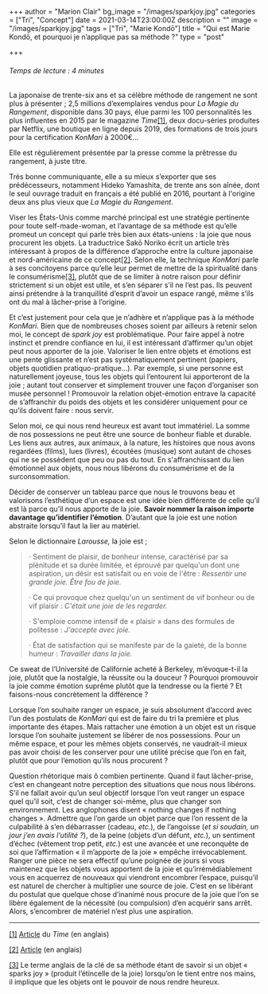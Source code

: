 +++
author = "Marion Clair"
bg_image = "/images/sparkjoy.jpg"
categories = ["Tri", "Concept"]
date = 2021-03-14T23:00:00Z
description = ""
image = "/images/sparkjoy.jpg"
tags = ["Tri", "Marie Kondō"]
title = "Qui est Marie Kondō, et pourquoi je n’applique pas sa méthode ?"
type = "post"

+++
###### Temps de lecture : 4 minutes

La japonaise de trente-six ans et sa célèbre méthode de rangement ne sont plus à présenter ; 2,5 millions d’exemplaires vendus pour _La Magie du Rangement_, disponible dans 30 pays, élue parmi les 100 personnalités les plus influentes en 2015 par le magazine _Time_[\[1\]](#_ftn1), deux docu-séries produites par Netflix, une boutique en ligne depuis 2019, des formations de trois jours pour la certification _KonMari_ à 2000€…

Elle est régulièrement présentée par la presse comme la prêtresse du rangement, à juste titre.

Très bonne communiquante, elle a su mieux s’exporter que ses prédécesseurs, notamment Hideko Yamashita, de trente ans son aînée, dont le seul ouvrage traduit en français a été publié en 2016, pourtant à l'origine deux ans plus vieux que _La Magie du Rangement_.

Viser les États-Unis comme marché principal est une stratégie pertinente pour toute self-made-woman, et l’avantage de sa méthode est qu’elle promeut un concept qui parle très bien aux états-uniens : la joie que nous procurent les objets. La traductrice Sakō Noriko écrit un article très intéressant à propos de la différence d’approche entre la culture japonaise et nord-américaine de ce concept[\[2\]](#_ftn2). Selon elle, la technique _KonMari_ parle à ses concitoyens parce qu’elle leur permet de mettre de la spiritualité dans le consumérisme[\[3\]](#_ftn3), plutôt que de se limiter à notre raison pour définir strictement si un objet est utile, et s’en séparer s’il ne l’est pas. Ils peuvent ainsi prétendre à la tranquillité d’esprit d’avoir un espace rangé, même s’ils ont du mal à lâcher-prise à l’origine.

Et c’est justement pour cela que je n’adhère et n’applique pas à la méthode _KonMari_. Bien que de nombreuses choses soient par ailleurs à retenir selon moi, le concept de _spark joy_ est problématique. Pour faire appel à notre instinct et prendre confiance en lui, il est intéressant d’affirmer qu’un objet peut nous apporter de la joie. Valoriser le lien entre objets et émotions est une pente glissante et n’est pas systématiquement pertinent (papiers, objets quotidien pratiquo-pratique…). Par exemple, si une personne est naturellement joyeuse, tous les objets qui l’entourent lui apporteront de la joie ; autant tout conserver et simplement trouver une façon d’organiser son musée personnel ! Promouvoir la relation objet-émotion entrave la capacité de s’affranchir du poids des objets et les considérer uniquement pour ce qu’ils doivent faire : nous servir.

Selon moi, ce qui nous rend heureux est avant tout immatériel. La somme de nos possessions ne peut être une source de bonheur fiable et durable. Les liens aux autres, aux animaux, à la nature, les histoires que nous avons regardées (films), lues (livres), écoutées (musique) sont autant de choses qui ne se possèdent que peu ou pas du tout. En s'affranchissant du lien émotionnel aux objets, nous nous libérons du consumérisme et de la surconsommation.

Décider de conserver un tableau parce que nous le trouvons beau et valorisons l’esthétique d’un espace est une idée bien différente de celle qu’il est là parce qu’il nous apporte de la joie. **Savoir nommer la raison importe davantage qu’identifier l’émotion**. D’autant que la joie est une notion abstraite lorsqu’il faut la lier au matériel.

Selon le dictionnaire _Larousse,_ la joie est ;

> · Sentiment de plaisir, de bonheur intense, caractérisé par sa plénitude et sa durée limitée, et éprouvé par quelqu'un dont une aspiration, un désir est satisfait ou en voie de l'être : _Ressentir une grande joie. Être fou de joie._
>
> · Ce qui provoque chez quelqu'un un sentiment de vif bonheur ou de vif plaisir : _C'était une joie de les regarder._
>
> · S'emploie comme intensif de « plaisir » dans des formules de politesse : _J'accepte avec joie._
>
> · État de satisfaction qui se manifeste par de la gaieté, de la bonne humeur : _Travailler dans la joie._

Ce sweat de l’Université de Californie acheté à Berkeley, m’évoque-t-il la joie, plutôt que la nostalgie, la réussite ou la douceur ? Pourquoi promouvoir la joie comme émotion suprême plutôt que la tendresse ou la fierté ? Et faisons-nous concrètement la différence ?

Lorsque l’on souhaite ranger un espace, je suis absolument d’accord avec l’un des postulats de _KonMari_ qui est de faire du tri la première et plus importante des étapes. Mais rattacher une émotion à un objet est un risque lorsque l’on souhaite justement se libérer de nos possessions. Pour un même espace, et pour les mêmes objets conservés, ne vaudrait-il mieux pas avoir choisi de les conserver pour une utilité précise que l’on en fait, plutôt que pour l’émotion qu’ils nous procurent ?

Question rhétorique mais ô combien pertinente. Quand il faut lâcher-prise, c’est en changeant notre perception des situations que nous nous libérons. S’il ne fallait avoir qu’un seul objectif lorsque l’on veut ranger un espace quel qu’il soit, c’est de changer soi-même, plus que changer son environnement. Les anglophones disent « nothing changes if nothing changes ». Admettre que l’on garde un objet parce que l’on ressent de la culpabilité à s’en débarrasser (cadeau, _etc._), de l’angoisse (_et si soudain, un jour j’en avais l’utilité ?_), de la peine (objets d’un défunt, _etc._), un sentiment d’échec (vêtement trop petit, _etc._) est une avancée et une reconquête de soi que l’affirmation « il m’apporte de la joie » empêche irrévocablement. Ranger une pièce ne sera effectif qu’une poignée de jours si vous maintenez que les objets vous apportent de la joie et qu’irrémédiablement vous en acquerrez de nouveaux qui viendront encombrer l’espace, puisqu’il est naturel de chercher à multiplier une source de joie. C’est en se libérant du postulat que quelque chose d’inanimé nous procure de la joie que l’on se libère également de la nécessité (ou compulsion) d’en acquérir sans arrêt. Alors, s’encombrer de matériel n’est plus une aspiration.

***

[\[1\]](#_ftnref1) [Article](https://time.com/3822899/marie-kondo-2015-time-100/) du _Time_ (en anglais)

[\[2\]](#_ftnref2) [Article](https://www.nippon.com/en/japan-topics/g00669/sparking-joy-and-spirituality-kondo-marie-boom-highlights-decluttering-differences.html) (en anglais)

[\[3\]](#_ftnref3) Le terme anglais de la clé de sa méthode étant de savoir si un objet « sparks joy » (produit l’étincelle de la joie) lorsqu’on le tient entre nos mains, il implique que les objets ont le pouvoir de nous rendre heureux.